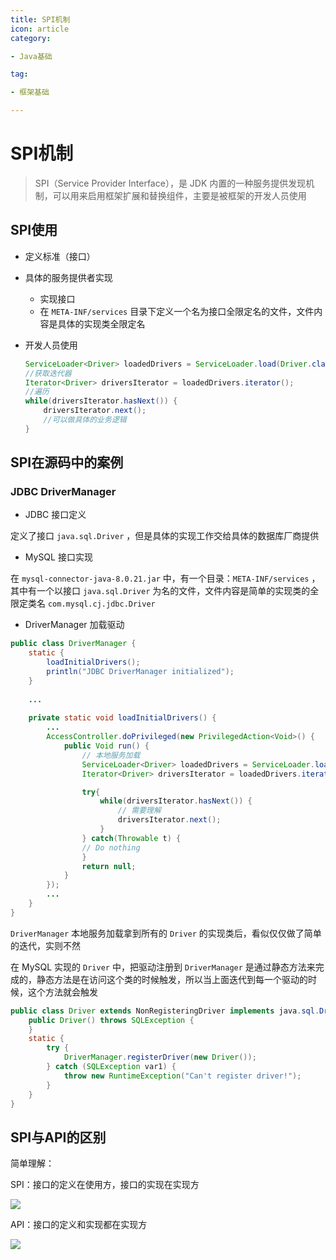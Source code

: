 ```yaml
---
title: SPI机制
icon: article
category:

- Java基础

tag:

- 框架基础

---
```


# SPI机制

> SPI（Service Provider Interface），是 JDK 内置的一种服务提供发现机制，可以用来启用框架扩展和替换组件，主要是被框架的开发人员使用

## SPI使用

- 定义标准（接口）

- 具体的服务提供者实现

  - 实现接口
  - 在 `META-INF/services` 目录下定义一个名为接口全限定名的文件，文件内容是具体的实现类全限定名

- 开发人员使用

  ```java
  ServiceLoader<Driver> loadedDrivers = ServiceLoader.load(Driver.class);
  //获取迭代器
  Iterator<Driver> driversIterator = loadedDrivers.iterator();
  //遍历
  while(driversIterator.hasNext()) {
      driversIterator.next();
      //可以做具体的业务逻辑
  }
  ```

  

## SPI在源码中的案例

### JDBC DriverManager

- JDBC 接口定义

定义了接口 `java.sql.Driver` ，但是具体的实现工作交给具体的数据库厂商提供

- MySQL 接口实现

在 `mysql-connector-java-8.0.21.jar` 中，有一个目录：`META-INF/services` ，其中有一个以接口 `java.sql.Driver` 为名的文件，文件内容是简单的实现类的全限定类名 `com.mysql.cj.jdbc.Driver`

- DriverManager 加载驱动

```java
public class DriverManager {
    static {
        loadInitialDrivers();
        println("JDBC DriverManager initialized");
    }
    
    ...
        
    private static void loadInitialDrivers() {
		...
        AccessController.doPrivileged(new PrivilegedAction<Void>() {
            public Void run() {
				// 本地服务加载
                ServiceLoader<Driver> loadedDrivers = ServiceLoader.load(Driver.class);
                Iterator<Driver> driversIterator = loadedDrivers.iterator();

                try{
                    while(driversIterator.hasNext()) {
                        // 需要理解
                        driversIterator.next();
                    }
                } catch(Throwable t) {
                // Do nothing
                }
                return null;
            }
        });
		...
    }
}
```

`DriverManager` 本地服务加载拿到所有的 `Driver` 的实现类后，看似仅仅做了简单的迭代，实则不然

在 MySQL 实现的 `Driver` 中，把驱动注册到 `DriverManager` 是通过静态方法来完成的，静态方法是在访问这个类的时候触发，所以当上面迭代到每一个驱动的时候，这个方法就会触发

```java
public class Driver extends NonRegisteringDriver implements java.sql.Driver {
    public Driver() throws SQLException {
    }
    static {
        try {
            DriverManager.registerDriver(new Driver());
        } catch (SQLException var1) {
            throw new RuntimeException("Can't register driver!");
        }
    }
}
```



## SPI与API的区别

简单理解：

SPI：接口的定义在使用方，接口的实现在实现方

![](https://wingbun-notes-image.oss-cn-guangzhou.aliyuncs.com/images/20220428102743.png)

API：接口的定义和实现都在实现方

![](https://wingbun-notes-image.oss-cn-guangzhou.aliyuncs.com/images/20220428102900.png)